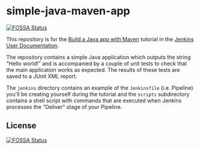 # simple-java-maven-app
[![FOSSA Status](https://app.fossa.io/api/projects/git%2Bgithub.com%2Fkamahl22%2Fsimple-java-maven-app.svg?type=shield)](https://app.fossa.io/projects/git%2Bgithub.com%2Fkamahl22%2Fsimple-java-maven-app?ref=badge_shield)


This repository is for the
[Build a Java app with Maven](https://jenkins.io/doc/tutorials/build-a-java-app-with-maven/)
tutorial in the [Jenkins User Documentation](https://jenkins.io/doc/).

The repository contains a simple Java application which outputs the string
"Hello world!" and is accompanied by a couple of unit tests to check that the
main application works as expected. The results of these tests are saved to a
JUnit XML report.

The `jenkins` directory contains an example of the `Jenkinsfile` (i.e. Pipeline)
you'll be creating yourself during the tutorial and the `scripts` subdirectory
contains a shell script with commands that are executed when Jenkins processes
the "Deliver" stage of your Pipeline.


## License
[![FOSSA Status](https://app.fossa.io/api/projects/git%2Bgithub.com%2Fkamahl22%2Fsimple-java-maven-app.svg?type=large)](https://app.fossa.io/projects/git%2Bgithub.com%2Fkamahl22%2Fsimple-java-maven-app?ref=badge_large)